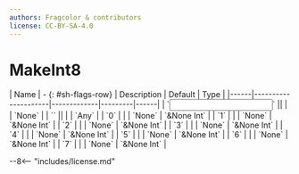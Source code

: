 ```yaml
---
authors: Fragcolor & contributors
license: CC-BY-SA-4.0
---
```



# MakeInt8

<div class="sh-parameters" markdown="1">
| Name | - {: #sh-flags-row} | Description | Default | Type |
|------|---------------------|-------------|---------|------|
| `<input>` || | | `None` |
| `<output>` || | | `Any` |
| `0` |  |  | `None` | `&None Int` |
| `1` |  |  | `None` | `&None Int` |
| `2` |  |  | `None` | `&None Int` |
| `3` |  |  | `None` | `&None Int` |
| `4` |  |  | `None` | `&None Int` |
| `5` |  |  | `None` | `&None Int` |
| `6` |  |  | `None` | `&None Int` |
| `7` |  |  | `None` | `&None Int` |

</div>



--8<-- "includes/license.md"
